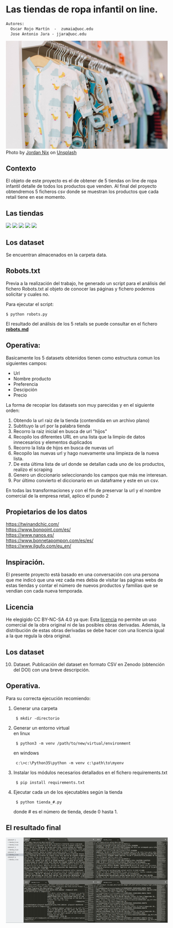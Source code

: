 # Las tiendas de ropa infantil on line.

    Autores:
      Oscar Rojo Martín  -  zumaia@uoc.edu
      Jose Antonio Jara - jjara@uoc.edu


![](data/jordan-nix-su6w8v_JXwo-unsplash.jpg)
Photo by <a href="https://unsplash.com/@jordannix?utm_source=unsplash&utm_medium=referral&utm_content=creditCopyText">Jordan Nix</a> on <a href="/s/photos/baby-clothes?utm_source=unsplash&utm_medium=referral&utm_content=creditCopyText">Unsplash</a>
  

## Contexto
El objeto de este proyecto es el de obtener de 5 tiendas on line de ropa infantil detalle de todos los productos que venden.
Al final del proyecto obtendremos 5 ficheros csv donde se muestran los productos que cada retail tiene en ese momento.

## Las tiendas

<img src="https://twinandchic.com/themes/twinandchic/assets/img/logo_thick.svg" width="200" />  

<img src="https://www.bonpoint.com/static/version1614156145/frontend/Bonpoint/default/en_US/images/logo.svg" width="200" />  

<img src="https://www.nanos.es/css/img/logo-nanos.jpg" width="200" />  

<img src="https://www.ilgufo.com/skin/frontend/ilgufo/default/images/logo-brand.svg" width="200" />  

<img src="https://bonnetapompon.imgix.net/media/logo/stores/1/Bonnet-Logo-negro.png" width="200" />  


## Los dataset

Se encuentran almacenados en la carpeta data.

## Robots.txt

Previa a la realización del trabajo, he generado un script para el análisis del fichero Robots.txt al objeto de conocer 
las páginas y fichero podemos solicitar y cuales no.

Para ejecutar el script:

    $ python robots.py

El resultado del análisis de los 5 retails se puede consultar en el fichero **[robots.md](robots.md)**

## Operativa:  
Basicamente los 5 datasets obtenidos tienen como estructura comun los siguientes campos:  

* Url
* Nombre producto
* Preferencia
* Descipción
* Precio

La forma de recopiar los datasets son muy parecidas y en el siguiente orden:  
1. Obtendo la url raiz de la tienda (contendida en un archivo plano)
2. Subtituyo la url por la palabra tienda  
3. Recorro la raiz inicial en busca de url "hijos"  
4. Recopilo los diferentes URL en una lista que la limpio de datos innecesarios y elementos duplicados  
5. Recorro la lista de hijos en busca de nuevas url
6. Recopilo las nuevas url y hago nuevamente una limpieza de la nueva lista.
7. De esta última lista de url donde se detallan cada uno de los productos, realizo el scraping
8. Genero un diccionario seleccionando los campos que más me interesan.
9. Por último convierto el diccionario en un dataframe y este en un csv.

En todas las transformaciones y con el fin de preservar la url y el nombre comercial de la empresa retail,
aplico el pundo 2

## Propietarios de los datos

https://twinandchic.com/  
https://www.bonpoint.com/es/  
https://www.nanos.es/  
https://www.bonnetapompon.com/es/es/  
https://www.ilgufo.com/eu_en/  

## Inspiración. 

El presente proyecto está basado en una conversación con una persona que me indicó que una vez cada mes debia de visitar
las páginas webs de estas tiendas y contar el número de nuevos productos y familias que se vendian con cada nueva temporada.

## Licencia

He elegigido CC BY-NC-SA 4.0 ya que:
Esta [licencia](LICENSE.md) no permite un uso comercial de la obra original ni de las posibles obras derivadas. Además, la distribución 
de estas obras derivadas se debe hacer con una licencia igual a la que regula la obra original.

## Los dataset
10. Dataset. Publicación del dataset en formato CSV en Zenodo (obtención del DOI)
con una breve descripción.

## Operativa.

Para su correcta ejecución recomiendo:
1. Generar una carpeta

        $ mkdir -directorio
    
2. Generar un entorno virtual   
    en linux  
    
        $ python3 -m venv /path/to/new/virtual/environment   
    
    en windows
    
        c:\>c:\Python35\python -m venv c:\path\to\myenv
    
3. Instalar los módulos necesarios detallados en el fichero requirements.txt

        $ pip install requirements.txt
    
4. Ejecutar cada un de los ejecutables según la tienda

        $ python tienda_#.py
    
    donde # es el número de tienda, desde 0 hasta 1.
    
    
## El resultado final
![](data/resultado.png)
